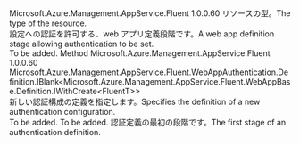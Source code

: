 <Type Name="IWithAuthentication&lt;FluentT&gt;" FullName="Microsoft.Azure.Management.AppService.Fluent.WebAppBase.Definition.IWithAuthentication&lt;FluentT&gt;">
  <TypeSignature Language="C#" Value="public interface IWithAuthentication&lt;FluentT&gt;" />
  <TypeSignature Language="ILAsm" Value=".class public interface auto ansi abstract IWithAuthentication`1&lt;FluentT&gt;" />
  <TypeSignature Language="DocId" Value="T:Microsoft.Azure.Management.AppService.Fluent.WebAppBase.Definition.IWithAuthentication`1" />
  <TypeSignature Language="VB.NET" Value="Public Interface IWithAuthentication(Of FluentT)" />
  <TypeSignature Language="F#" Value="type IWithAuthentication&lt;'FluentT&gt; = interface" />
  <AssemblyInfo>
    <AssemblyName>Microsoft.Azure.Management.AppService.Fluent</AssemblyName>
    <AssemblyVersion>1.0.0.60</AssemblyVersion>
  </AssemblyInfo>
  <TypeParameters>
    <TypeParameter Name="FluentT" />
  </TypeParameters>
  <Interfaces />
  <Docs>
    <typeparam name="FluentT"><span data-ttu-id="b9028-101">リソースの型。</span><span class="sxs-lookup"><span data-stu-id="b9028-101">The type of the resource.</span></span></typeparam>
    <summary>
            <span data-ttu-id="b9028-102">設定への認証を許可する、web アプリ定義段階です。</span><span class="sxs-lookup"><span data-stu-id="b9028-102">A web app definition stage allowing authentication to be set.</span></span>
            </summary>
    <remarks>To be added.</remarks>
  </Docs>
  <Members>
    <Member MemberName="DefineAuthentication">
      <MemberSignature Language="C#" Value="public Microsoft.Azure.Management.AppService.Fluent.WebAppAuthentication.Definition.IBlank&lt;Microsoft.Azure.Management.AppService.Fluent.WebAppBase.Definition.IWithCreate&lt;FluentT&gt;&gt; DefineAuthentication ();" />
      <MemberSignature Language="ILAsm" Value=".method public hidebysig newslot virtual instance class Microsoft.Azure.Management.AppService.Fluent.WebAppAuthentication.Definition.IBlank`1&lt;class Microsoft.Azure.Management.AppService.Fluent.WebAppBase.Definition.IWithCreate`1&lt;!FluentT&gt;&gt; DefineAuthentication() cil managed" />
      <MemberSignature Language="DocId" Value="M:Microsoft.Azure.Management.AppService.Fluent.WebAppBase.Definition.IWithAuthentication`1.DefineAuthentication" />
      <MemberSignature Language="VB.NET" Value="Public Function DefineAuthentication () As IBlank(Of IWithCreate(Of FluentT))" />
      <MemberSignature Language="F#" Value="abstract member DefineAuthentication : unit -&gt; Microsoft.Azure.Management.AppService.Fluent.WebAppAuthentication.Definition.IBlank&lt;Microsoft.Azure.Management.AppService.Fluent.WebAppBase.Definition.IWithCreate&lt;'FluentT&gt;&gt;" Usage="iWithAuthentication.DefineAuthentication " />
      <MemberType>Method</MemberType>
      <AssemblyInfo>
        <AssemblyName>Microsoft.Azure.Management.AppService.Fluent</AssemblyName>
        <AssemblyVersion>1.0.0.60</AssemblyVersion>
      </AssemblyInfo>
      <ReturnValue>
        <ReturnType>Microsoft.Azure.Management.AppService.Fluent.WebAppAuthentication.Definition.IBlank&lt;Microsoft.Azure.Management.AppService.Fluent.WebAppBase.Definition.IWithCreate&lt;FluentT&gt;&gt;</ReturnType>
      </ReturnValue>
      <Parameters />
      <Docs>
        <summary>
            <span data-ttu-id="b9028-103">新しい認証構成の定義を指定します。</span><span class="sxs-lookup"><span data-stu-id="b9028-103">Specifies the definition of a new authentication configuration.</span></span>
            </summary>
        <returns>To be added.</returns>
        <remarks>To be added.</remarks>
        <return><span data-ttu-id="b9028-104">認証定義の最初の段階です。</span><span class="sxs-lookup"><span data-stu-id="b9028-104">The first stage of an authentication definition.</span></span></return>
      </Docs>
    </Member>
  </Members>
</Type>